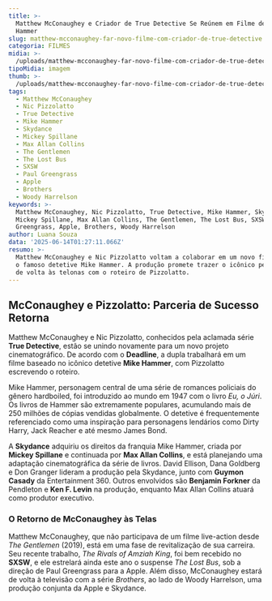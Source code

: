```yaml
---
title: >-
  Matthew McConaughey e Criador de True Detective Se Reúnem em Filme de Mike
  Hammer
slug: matthew-mcconaughey-far-novo-filme-com-criador-de-true-detective
categoria: FILMES
midia: >-
  /uploads/matthew-mcconaughey-far-novo-filme-com-criador-de-true-detective-thumb.png
tipoMidia: imagem
thumb: >-
  /uploads/matthew-mcconaughey-far-novo-filme-com-criador-de-true-detective-thumb.png
tags:
  - Matthew McConaughey
  - Nic Pizzolatto
  - True Detective
  - Mike Hammer
  - Skydance
  - Mickey Spillane
  - Max Allan Collins
  - The Gentlemen
  - The Lost Bus
  - SXSW
  - Paul Greengrass
  - Apple
  - Brothers
  - Woody Harrelson
keywords: >-
  Matthew McConaughey, Nic Pizzolatto, True Detective, Mike Hammer, Skydance,
  Mickey Spillane, Max Allan Collins, The Gentlemen, The Lost Bus, SXSW, Paul
  Greengrass, Apple, Brothers, Woody Harrelson
author: Luana Souza
data: '2025-06-14T01:27:11.066Z'
resumo: >-
  Matthew McConaughey e Nic Pizzolatto voltam a colaborar em um novo filme sobre
  o famoso detetive Mike Hammer. A produção promete trazer o icônico personagem
  de volta às telonas com o roteiro de Pizzolatto.
---
```


## McConaughey e Pizzolatto: Parceria de Sucesso Retorna

Matthew McConaughey e Nic Pizzolatto, conhecidos pela aclamada série **True Detective**, estão se unindo novamente para um novo projeto cinematográfico. De acordo com o **Deadline**, a dupla trabalhará em um filme baseado no icônico detetive **Mike Hammer**, com Pizzolatto escrevendo o roteiro.

Mike Hammer, personagem central de uma série de romances policiais do gênero hardboiled, foi introduzido ao mundo em 1947 com o livro *Eu, o Júri*. Os livros de Hammer são extremamente populares, acumulando mais de 250 milhões de cópias vendidas globalmente. O detetive é frequentemente referenciado como uma inspiração para personagens lendários como Dirty Harry, Jack Reacher e até mesmo James Bond.

A **Skydance** adquiriu os direitos da franquia Mike Hammer, criada por **Mickey Spillane** e continuada por **Max Allan Collins**, e está planejando uma adaptação cinematográfica da série de livros. David Ellison, Dana Goldberg e Don Granger lideram a produção pela Skydance, junto com **Guymon Casady** da Entertainment 360. Outros envolvidos são **Benjamin Forkner** da Pendleton e **Ken F. Levin** na produção, enquanto Max Allan Collins atuará como produtor executivo.

### O Retorno de McConaughey às Telas

Matthew McConaughey, que não participava de um filme live-action desde *The Gentlemen* (2019), está em uma fase de revitalização de sua carreira. Seu recente trabalho, *The Rivals of Amziah King*, foi bem recebido no **SXSW**, e ele estrelará ainda este ano o suspense *The Lost Bus*, sob a direção de Paul Greengrass para a Apple. Além disso, McConaughey estará de volta à televisão com a série *Brothers*, ao lado de Woody Harrelson, uma produção conjunta da Apple e Skydance.
